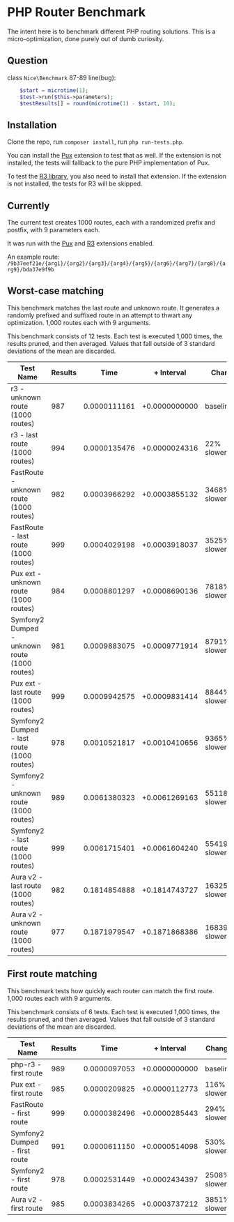 PHP Router Benchmark
====================

The intent here is to benchmark different PHP routing solutions. This is a micro-optimization, done purely out of 
dumb curiosity.

## Question

class `Nice\Benchmark` 87-89 line(bug):

```php
    $start = microtime(1);
    $test->run($this->parameters);
    $testResults[] = round(microtime(1) - $start, 10);
```

Installation
------------

Clone the repo, run `composer install`, run `php run-tests.php`.

You can install the [Pux](https://github.com/c9s/pux) extension to test that as well. If the extension is not
installed, the tests will fallback to the pure PHP implementation of Pux.

To test the [R3 library](https://github.com/c9s/php-r3), you also need to install that extension. If the extension is
not installed, the tests for R3 will be skipped.

Currently
---------

The current test creates 1000 routes, each with a randomized prefix and postfix, with 9 parameters each.

It was run with the [Pux](https://github.com/c9s/pux) and [R3](https://github.com/c9s/php-r3) extensions enabled.

An example route: `/9b37eef21e/{arg1}/{arg2}/{arg3}/{arg4}/{arg5}/{arg6}/{arg7}/{arg8}/{arg9}/bda37e9f9b`

## Worst-case matching
This benchmark matches the last route and unknown route. It generates a randomly prefixed and suffixed route in an attempt to thwart any optimization. 1,000 routes each with 9 arguments.

This benchmark consists of 12 tests. Each test is executed 1,000 times, the results pruned, and then averaged. Values that fall outside of 3 standard deviations of the mean are discarded.


Test Name | Results | Time | + Interval | Change
--------- | ------- | ---- | ---------- | ------
r3 - unknown route (1000 routes) | 987 | 0.0000111161 | +0.0000000000 | baseline
r3 - last route (1000 routes) | 994 | 0.0000135476 | +0.0000024316 | 22% slower
FastRoute - unknown route (1000 routes) | 982 | 0.0003966292 | +0.0003855132 | 3468% slower
FastRoute - last route (1000 routes) | 999 | 0.0004029198 | +0.0003918037 | 3525% slower
Pux ext - unknown route (1000 routes) | 984 | 0.0008801297 | +0.0008690136 | 7818% slower
Symfony2 Dumped - unknown route (1000 routes) | 981 | 0.0009883075 | +0.0009771914 | 8791% slower
Pux ext - last route (1000 routes) | 999 | 0.0009942575 | +0.0009831414 | 8844% slower
Symfony2 Dumped - last route (1000 routes) | 978 | 0.0010521817 | +0.0010410656 | 9365% slower
Symfony2 - unknown route (1000 routes) | 989 | 0.0061380323 | +0.0061269163 | 55118% slower
Symfony2 - last route (1000 routes) | 999 | 0.0061715401 | +0.0061604240 | 55419% slower
Aura v2 - last route (1000 routes) | 982 | 0.1814854888 | +0.1814743727 | 1632542% slower
Aura v2 - unknown route (1000 routes) | 977 | 0.1871979547 | +0.1871868386 | 1683932% slower


## First route matching
This benchmark tests how quickly each router can match the first route. 1,000 routes each with 9 arguments.

This benchmark consists of 6 tests. Each test is executed 1,000 times, the results pruned, and then averaged. Values that fall outside of 3 standard deviations of the mean are discarded.


Test Name | Results | Time | + Interval | Change
--------- | ------- | ---- | ---------- | ------
php-r3 - first route | 989 | 0.0000097053 | +0.0000000000 | baseline
Pux ext - first route | 985 | 0.0000209825 | +0.0000112773 | 116% slower
FastRoute - first route | 999 | 0.0000382496 | +0.0000285443 | 294% slower
Symfony2 Dumped - first route | 991 | 0.0000611150 | +0.0000514098 | 530% slower
Symfony2 - first route | 978 | 0.0002531449 | +0.0002434397 | 2508% slower
Aura v2 - first route | 985 | 0.0003834265 | +0.0003737212 | 3851% slower
